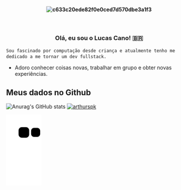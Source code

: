 <h4 align="center">
 
![c633c20ede82f0e0ced7d570dbe3a1f3](https://user-images.githubusercontent.com/70382532/138322189-2db8df52-9dcb-40a0-88a8-c365466bd33d.gif)

<h3 align="center">  <br>

Olá, eu sou o Lucas Cano! 🇧🇷
<br>

</h3>

```
Sou fascinado por computação desde criança e atualmente tenho me dedicado a me tornar um dev fullstack.
```
 
- Adoro conhecer coisas novas, trabalhar em grupo e obter novas experiências.

## Meus dados no Github

<!-- <span style="height ">
![Anurag's GitHub stats](https://github-readme-stats.vercel.app/api?username=devlucascano&show_icons=true&theme=tokyonight)
</span> -->

![Anurag's GitHub stats](https://github-readme-stats.vercel.app/api?username=devlucascano&show_icons=true&theme=tokyonight)
[![arthurspk](https://github-readme-stats.vercel.app/api/top-langs/?username=devlucascano&hide=html&layout=compact=true&theme=tokyonight)](https://github.com/arthurspk/)
<!-- ![Top Langs](https://github-readme-stats.vercel.app/api/top-langs/?username=devlucascano&layout=compact&theme=tokyonight) -->
![Snake animation](https://github.com/rafaballerini/rafaballerini/blob/output/github-contribution-grid-snake.svg)

